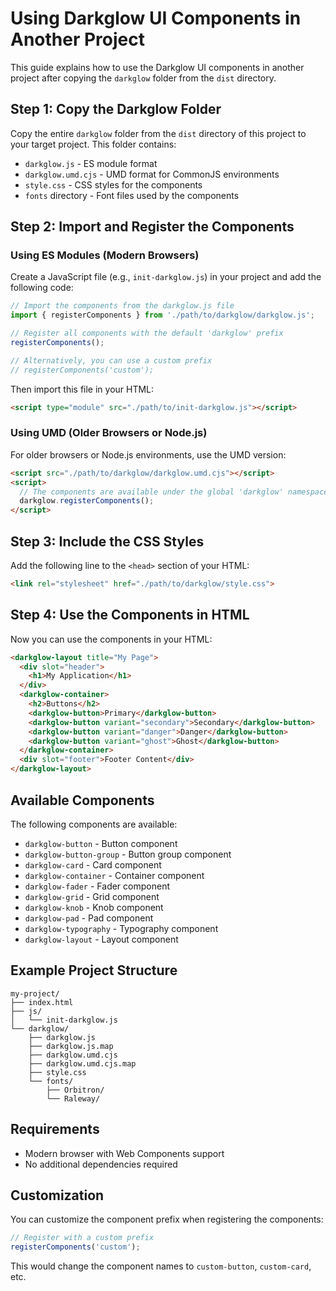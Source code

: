 # Using Darkglow UI Components in Another Project

This guide explains how to use the Darkglow UI components in another project after copying the `darkglow` folder from the `dist` directory.

## Step 1: Copy the Darkglow Folder

Copy the entire `darkglow` folder from the `dist` directory of this project to your target project. This folder contains:

- `darkglow.js` - ES module format
- `darkglow.umd.cjs` - UMD format for CommonJS environments
- `style.css` - CSS styles for the components
- `fonts` directory - Font files used by the components

## Step 2: Import and Register the Components

### Using ES Modules (Modern Browsers)

Create a JavaScript file (e.g., `init-darkglow.js`) in your project and add the following code:

```javascript
// Import the components from the darkglow.js file
import { registerComponents } from './path/to/darkglow/darkglow.js';

// Register all components with the default 'darkglow' prefix
registerComponents();

// Alternatively, you can use a custom prefix
// registerComponents('custom');
```

Then import this file in your HTML:

```html
<script type="module" src="./path/to/init-darkglow.js"></script>
```

### Using UMD (Older Browsers or Node.js)

For older browsers or Node.js environments, use the UMD version:

```html
<script src="./path/to/darkglow/darkglow.umd.cjs"></script>
<script>
  // The components are available under the global 'darkglow' namespace
  darkglow.registerComponents();
</script>
```

## Step 3: Include the CSS Styles

Add the following line to the `<head>` section of your HTML:

```html
<link rel="stylesheet" href="./path/to/darkglow/style.css">
```

## Step 4: Use the Components in HTML

Now you can use the components in your HTML:

```html
<darkglow-layout title="My Page">
  <div slot="header">
    <h1>My Application</h1>
  </div>
  <darkglow-container>
    <h2>Buttons</h2>
    <darkglow-button>Primary</darkglow-button>
    <darkglow-button variant="secondary">Secondary</darkglow-button>
    <darkglow-button variant="danger">Danger</darkglow-button>
    <darkglow-button variant="ghost">Ghost</darkglow-button>
  </darkglow-container>
  <div slot="footer">Footer Content</div>
</darkglow-layout>
```

## Available Components

The following components are available:

- `darkglow-button` - Button component
- `darkglow-button-group` - Button group component
- `darkglow-card` - Card component
- `darkglow-container` - Container component
- `darkglow-fader` - Fader component
- `darkglow-grid` - Grid component
- `darkglow-knob` - Knob component
- `darkglow-pad` - Pad component
- `darkglow-typography` - Typography component
- `darkglow-layout` - Layout component

## Example Project Structure

```
my-project/
├── index.html
├── js/
│   └── init-darkglow.js
└── darkglow/
    ├── darkglow.js
    ├── darkglow.js.map
    ├── darkglow.umd.cjs
    ├── darkglow.umd.cjs.map
    ├── style.css
    └── fonts/
        ├── Orbitron/
        └── Raleway/
```

## Requirements

- Modern browser with Web Components support
- No additional dependencies required

## Customization

You can customize the component prefix when registering the components:

```javascript
// Register with a custom prefix
registerComponents('custom');
```

This would change the component names to `custom-button`, `custom-card`, etc.